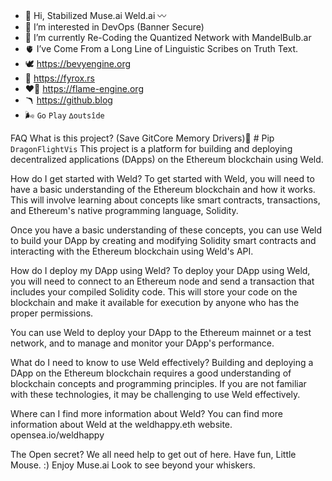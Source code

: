 - 🌊 Hi, Stabilized Muse.ai Weld.ai 〰️ 
- 🍢 I’m interested in DevOps (Banner Secure)
- 🍃 I’m currently Re-Coding the Quantized Network with MandelBulb.ar
- 🫀 I’ve Come From a Long Line of Linguistic Scribes on Truth Text.
- 🕊️ https://bevyengine.org
- 🦊 https://fyrox.rs 
- ❤️‍🔥 https://flame-engine.org
- 🪃 https://github.blog
- 🌬️ `Go` `Play` `∆outsîde` 

<!---
Weldhappy/Weldhappy is a ✨ special ✨ repository because its `README.md` (this file) appears on your GitHub profile.
You can click the Preview link to take a look at your changes.
--->
FAQ
What is this project? (Save GitCore Memory Drivers)📐 # Pip `DragonFlightVis`
This project is a platform for building and deploying decentralized applications (DApps) on the Ethereum blockchain using Weld.

How do I get started with Weld?
To get started with Weld, you will need to have a basic understanding of the Ethereum blockchain and how it works. This will involve learning about concepts like smart contracts, transactions, and Ethereum's native programming language, Solidity.

Once you have a basic understanding of these concepts, you can use Weld to build your DApp by creating and modifying Solidity smart contracts and interacting with the Ethereum blockchain using Weld's API.

How do I deploy my DApp using Weld?
To deploy your DApp using Weld, you will need to connect to an Ethereum node and send a transaction that includes your compiled Solidity code. This will store your code on the blockchain and make it available for execution by anyone who has the proper permissions.

You can use Weld to deploy your DApp to the Ethereum mainnet or a test network, and to manage and monitor your DApp's performance.

What do I need to know to use Weld effectively?
Building and deploying a DApp on the Ethereum blockchain requires a good understanding of blockchain concepts and programming principles. If you are not familiar with these technologies, it may be challenging to use Weld effectively.

Where can I find more information about Weld?
You can find more information about Weld at the weldhappy.eth website. opensea.io/weldhappy

The Open secret? We all need help to get out of here. Have fun, Little Mouse. :) Enjoy Muse.ai
Look to see beyond your whiskers.
